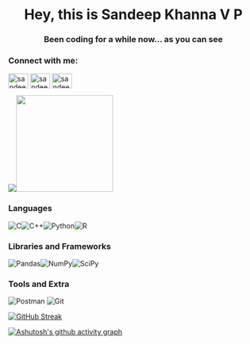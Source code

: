 <h1 align="center">Hey, this is Sandeep Khanna V P</h1>
<h3 align="center">Been coding for a while now... as you can see</h3>
<h3 align="left">Connect with me:</h3>
<p align="left">
<a href="https://instagram.com/sandeepkhanna_vp/" target="blank"><img align="center" src="https://raw.githubusercontent.com/rahuldkjain/github-profile-readme-generator/master/src/images/icons/Social/instagram.svg" alt="sandeepkhanna_vp/" height="30" width="40" /></a>
<a href="https://www.linkedin.com/in/sandeep-khanna-v-p-0b64b819b/" target="blank"><img align="center" src="https://cdn.jsdelivr.net/npm/simple-icons@3.0.1/icons/linkedin.svg" alt="sandeepkhannavp" height="30" width="40" /></a>
<a href="https://twitter.com/sandeepkhannavp" target="blank"><img align="center" src="https://cdn.jsdelivr.net/npm/simple-icons@3.0.1/icons/twitter.svg" alt="sandeepkhannavp" height="30" width="40" /></a>

<img src="https://github-readme-stats.vercel.app/api?username=sandeepkhannavp&show_icons=true&theme=tokyonight&count_private=true&custom_title=My Stats"><img  src="https://github-readme-stats.vercel.app/api/top-langs/?username=sandeepkhannavp&layout=compact&&custom_title=My Most Used&text_color=37B9AB&bg_color=1A1B27&langs_count=10)](https://github.com/anuraghazra/github-readme-stats" height="195">

<h3>Languages</h3>

![C](https://img.shields.io/badge/c-%2300599C.svg?style=for-the-badge&logo=c&logoColor=white)![C++](https://img.shields.io/badge/c++-%2300599C.svg?style=for-the-badge&logo=c%2B%2B&logoColor=white)![Python](https://img.shields.io/badge/python-3670A0?style=for-the-badge&logo=python&logoColor=ffdd54)![R](https://img.shields.io/badge/r-%23276DC3.svg?style=for-the-badge&logo=r&logoColor=white)

<h3>Libraries and Frameworks</h3>

![Pandas](https://img.shields.io/badge/pandas-%23150458.svg?style=for-the-badge&logo=pandas&logoColor=white)![NumPy](https://img.shields.io/badge/numpy-%23013243.svg?style=for-the-badge&logo=numpy&logoColor=white)![SciPy](https://img.shields.io/badge/SciPy-%230C55A5.svg?style=for-the-badge&logo=scipy&logoColor=%white)

<h3>Tools and Extra</h3>

![Postman](https://img.shields.io/badge/Postman-FF6C37?style=for-the-badge&logo=postman&logoColor=white)
![Git](https://img.shields.io/badge/git-%23F05033.svg?style=for-the-badge&logo=git&logoColor=white)

[![GitHub Streak](https://github-readme-streak-stats.herokuapp.com/?user=sandeepkhannavp&theme=tokyonight)](https://git.io/streak-stats)

[![Ashutosh's github activity graph](https://activity-graph.herokuapp.com/graph?username=sandeepkhannavp&custom_title=My%20Contributions&theme=react-dark)](https://github.com/ashutosh00710/github-readme-activity-graph)





